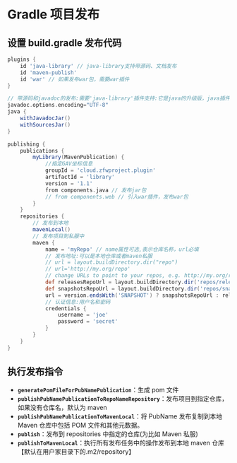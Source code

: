 # Gradle 项目发布

## 设置 build.gradle 发布代码

```gradle
plugins {
	id 'java-library' // java-library支持带源码、文档发布
	id 'maven-publish'
	id 'war' // 如果发布war包，需要war插件
}

// 带源码和javadoc的发布:需要'java-library'插件支持:它是java的升级版，java插件的功能java-library都有
javadoc.options.encoding="UTF-8" 
java {
	withJavadocJar()
 	withSourcesJar()
}

publishing {
    publications {
        myLibrary(MavenPublication) {
        	//指定GAV坐标信息
            groupId = 'cloud.zfwproject.plugin'
            artifactId = 'library'
            version = '1.1'
            from components.java // 发布jar包
            // from components.web // 引入war插件，发布war包
        }
    }
    repositories {
    	// 发布到本地
        mavenLocal()
        // 发布项目到私服中
        maven {
            name = 'myRepo' // name属性可选,表示仓库名称，url必填
            // 发布地址:可以是本地仓库或者maven私服
            // url = layout.buildDirectory.dir("repo")
            // url='http://my.org/repo'
            // change URLs to point to your repos, e.g. http://my.org/repo
            def releasesRepoUrl = layout.buildDirectory.dir('repos/releases')
			def snapshotsRepoUrl = layout.buildDirectory.dir('repos/snapshots') 
			url = version.endsWith('SNAPSHOT') ? snapshotsRepoUrl : releasesRepoUrl
            // 认证信息:用户名和密码
            credentials {
                username = 'joe'
                password = 'secret'
            }
        }
    }
}
```

## 执行发布指令

- **`generatePomFileForPubNamePublication`**：生成 pom 文件 
- **`publishPubNamePublicationToRepoNameRepository`**：发布项目到指定仓库，如果没有仓库名，默认为 maven 
- **`publishPubNamePublicationToMavenLocal`**：将 PubName 发布复制到本地 Maven 仓库中包括 POM 文件和其他元数据。
- **`publish`**：发布到 repositories 中指定的仓库(为比如 Maven 私服) 
- **`publishToMavenLocal`**：执行所有发布任务中的操作发布到本地 maven 仓库【默认在用户家目录下的.m2/repository】
